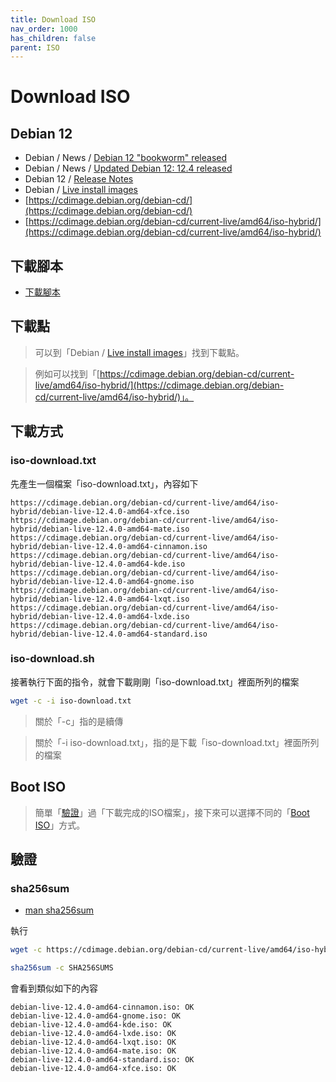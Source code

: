 ```yaml
---
title: Download ISO
nav_order: 1000
has_children: false
parent: ISO
---
```



# Download ISO


## Debian 12

* Debian / News / [Debian 12 "bookworm" released](https://www.debian.org/News/2023/20230610)
* Debian / News / [Updated Debian 12: 12.4 released](https://www.debian.org/News/2023/20231210)
* Debian 12 / [Release Notes](https://www.debian.org/releases/bookworm/releasenotes)
* Debian / [Live install images](https://www.debian.org/CD/live/)
* [https://cdimage.debian.org/debian-cd/](https://cdimage.debian.org/debian-cd/)
* [https://cdimage.debian.org/debian-cd/current-live/amd64/iso-hybrid/](https://cdimage.debian.org/debian-cd/current-live/amd64/iso-hybrid/)


## 下載腳本

* [下載腳本](https://github.com/samwhelp/debian-adjustment/blob/main/core/iso/boot-iso/boot-iso-by-grub/demo-boot-debian-12-iso/iso-download.sh)


## 下載點

> 可以到「Debian / [Live install images](https://www.debian.org/CD/live/)」找到下載點。

> 例如可以找到「[https://cdimage.debian.org/debian-cd/current-live/amd64/iso-hybrid/](https://cdimage.debian.org/debian-cd/current-live/amd64/iso-hybrid/)」。





## 下載方式

### iso-download.txt

先產生一個檔案「iso-download.txt」，內容如下

```
https://cdimage.debian.org/debian-cd/current-live/amd64/iso-hybrid/debian-live-12.4.0-amd64-xfce.iso
https://cdimage.debian.org/debian-cd/current-live/amd64/iso-hybrid/debian-live-12.4.0-amd64-mate.iso
https://cdimage.debian.org/debian-cd/current-live/amd64/iso-hybrid/debian-live-12.4.0-amd64-cinnamon.iso
https://cdimage.debian.org/debian-cd/current-live/amd64/iso-hybrid/debian-live-12.4.0-amd64-kde.iso
https://cdimage.debian.org/debian-cd/current-live/amd64/iso-hybrid/debian-live-12.4.0-amd64-gnome.iso
https://cdimage.debian.org/debian-cd/current-live/amd64/iso-hybrid/debian-live-12.4.0-amd64-lxqt.iso
https://cdimage.debian.org/debian-cd/current-live/amd64/iso-hybrid/debian-live-12.4.0-amd64-lxde.iso
https://cdimage.debian.org/debian-cd/current-live/amd64/iso-hybrid/debian-live-12.4.0-amd64-standard.iso
```

### iso-download.sh

接著執行下面的指令，就會下載剛剛「iso-download.txt」裡面所列的檔案

``` sh
wget -c -i iso-download.txt
```

> 關於「-c」指的是續傳

> 關於「-i iso-download.txt」，指的是下載「iso-download.txt」裡面所列的檔案


## Boot ISO

> 簡單「[驗證](#驗證)」過「下載完成的ISO檔案」，接下來可以選擇不同的「[Boot ISO](https://samwhelp.github.io/note-about-debian/read/core/iso/boot-iso.html)」方式。



## 驗證



### sha256sum

* [man sha256sum](https://manpages.debian.org/bookworm/coreutils/sha256sum.1.en.html)

執行

``` sh
wget -c https://cdimage.debian.org/debian-cd/current-live/amd64/iso-hybrid/SHA256SUMS

sha256sum -c SHA256SUMS
```

會看到類似如下的內容

```
debian-live-12.4.0-amd64-cinnamon.iso: OK
debian-live-12.4.0-amd64-gnome.iso: OK
debian-live-12.4.0-amd64-kde.iso: OK
debian-live-12.4.0-amd64-lxde.iso: OK
debian-live-12.4.0-amd64-lxqt.iso: OK
debian-live-12.4.0-amd64-mate.iso: OK
debian-live-12.4.0-amd64-standard.iso: OK
debian-live-12.4.0-amd64-xfce.iso: OK
```

